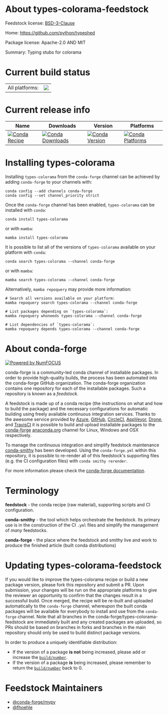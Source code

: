 About types-colorama-feedstock
==============================

Feedstock license: [BSD-3-Clause](https://github.com/conda-forge/types-colorama-feedstock/blob/main/LICENSE.txt)

Home: https://github.com/python/typeshed

Package license: Apache-2.0 AND MIT

Summary: Typing stubs for colorama

Current build status
====================


<table><tr><td>All platforms:</td>
    <td>
      <a href="https://dev.azure.com/conda-forge/feedstock-builds/_build/latest?definitionId=13160&branchName=main">
        <img src="https://dev.azure.com/conda-forge/feedstock-builds/_apis/build/status/types-colorama-feedstock?branchName=main">
      </a>
    </td>
  </tr>
</table>

Current release info
====================

| Name | Downloads | Version | Platforms |
| --- | --- | --- | --- |
| [![Conda Recipe](https://img.shields.io/badge/recipe-types--colorama-green.svg)](https://anaconda.org/conda-forge/types-colorama) | [![Conda Downloads](https://img.shields.io/conda/dn/conda-forge/types-colorama.svg)](https://anaconda.org/conda-forge/types-colorama) | [![Conda Version](https://img.shields.io/conda/vn/conda-forge/types-colorama.svg)](https://anaconda.org/conda-forge/types-colorama) | [![Conda Platforms](https://img.shields.io/conda/pn/conda-forge/types-colorama.svg)](https://anaconda.org/conda-forge/types-colorama) |

Installing types-colorama
=========================

Installing `types-colorama` from the `conda-forge` channel can be achieved by adding `conda-forge` to your channels with:

```
conda config --add channels conda-forge
conda config --set channel_priority strict
```

Once the `conda-forge` channel has been enabled, `types-colorama` can be installed with `conda`:

```
conda install types-colorama
```

or with `mamba`:

```
mamba install types-colorama
```

It is possible to list all of the versions of `types-colorama` available on your platform with `conda`:

```
conda search types-colorama --channel conda-forge
```

or with `mamba`:

```
mamba search types-colorama --channel conda-forge
```

Alternatively, `mamba repoquery` may provide more information:

```
# Search all versions available on your platform:
mamba repoquery search types-colorama --channel conda-forge

# List packages depending on `types-colorama`:
mamba repoquery whoneeds types-colorama --channel conda-forge

# List dependencies of `types-colorama`:
mamba repoquery depends types-colorama --channel conda-forge
```


About conda-forge
=================

[![Powered by
NumFOCUS](https://img.shields.io/badge/powered%20by-NumFOCUS-orange.svg?style=flat&colorA=E1523D&colorB=007D8A)](https://numfocus.org)

conda-forge is a community-led conda channel of installable packages.
In order to provide high-quality builds, the process has been automated into the
conda-forge GitHub organization. The conda-forge organization contains one repository
for each of the installable packages. Such a repository is known as a *feedstock*.

A feedstock is made up of a conda recipe (the instructions on what and how to build
the package) and the necessary configurations for automatic building using freely
available continuous integration services. Thanks to the awesome service provided by
[Azure](https://azure.microsoft.com/en-us/services/devops/), [GitHub](https://github.com/),
[CircleCI](https://circleci.com/), [AppVeyor](https://www.appveyor.com/),
[Drone](https://cloud.drone.io/welcome), and [TravisCI](https://travis-ci.com/)
it is possible to build and upload installable packages to the
[conda-forge](https://anaconda.org/conda-forge) [anaconda.org](https://anaconda.org/)
channel for Linux, Windows and OSX respectively.

To manage the continuous integration and simplify feedstock maintenance
[conda-smithy](https://github.com/conda-forge/conda-smithy) has been developed.
Using the ``conda-forge.yml`` within this repository, it is possible to re-render all of
this feedstock's supporting files (e.g. the CI configuration files) with ``conda smithy rerender``.

For more information please check the [conda-forge documentation](https://conda-forge.org/docs/).

Terminology
===========

**feedstock** - the conda recipe (raw material), supporting scripts and CI configuration.

**conda-smithy** - the tool which helps orchestrate the feedstock.
                   Its primary use is in the construction of the CI ``.yml`` files
                   and simplify the management of *many* feedstocks.

**conda-forge** - the place where the feedstock and smithy live and work to
                  produce the finished article (built conda distributions)


Updating types-colorama-feedstock
=================================

If you would like to improve the types-colorama recipe or build a new
package version, please fork this repository and submit a PR. Upon submission,
your changes will be run on the appropriate platforms to give the reviewer an
opportunity to confirm that the changes result in a successful build. Once
merged, the recipe will be re-built and uploaded automatically to the
`conda-forge` channel, whereupon the built conda packages will be available for
everybody to install and use from the `conda-forge` channel.
Note that all branches in the conda-forge/types-colorama-feedstock are
immediately built and any created packages are uploaded, so PRs should be based
on branches in forks and branches in the main repository should only be used to
build distinct package versions.

In order to produce a uniquely identifiable distribution:
 * If the version of a package **is not** being increased, please add or increase
   the [``build/number``](https://docs.conda.io/projects/conda-build/en/latest/resources/define-metadata.html#build-number-and-string).
 * If the version of a package **is** being increased, please remember to return
   the [``build/number``](https://docs.conda.io/projects/conda-build/en/latest/resources/define-metadata.html#build-number-and-string)
   back to 0.

Feedstock Maintainers
=====================

* [@conda-forge/mypy](https://github.com/conda-forge/mypy/)
* [@fhoehle](https://github.com/fhoehle/)

